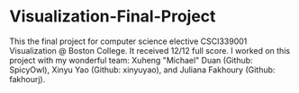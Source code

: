 # Visualization-Final-Project

This the final project for computer science elective CSCI339001 Visualization @ Boston College. It received 12/12 full score. 
I worked on this project with my wonderful team: Xuheng "Michael" Duan (Github: SpicyOwl), Xinyu Yao (Github: xinyuyao), and Juliana Fakhoury (Github: fakhourj). 
